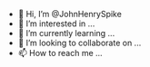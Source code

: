 - 👋 Hi, I’m @JohnHenrySpike
- 👀 I’m interested in ...
- 🌱 I’m currently learning ...
- 💞️ I’m looking to collaborate on ...
- 📫 How to reach me ...

<!---
JohnHenrySpike/JohnHenrySpike is a ✨ special ✨ repository because its `README.md` (this file) appears on your GitHub profile.
You can click the Preview link to take a look at your changes.
--->
